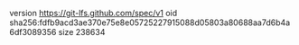 version https://git-lfs.github.com/spec/v1
oid sha256:fdfb9acd3ae370e75e8e05725227915088d05803a80688aa7d6b4a6df3089356
size 238634
